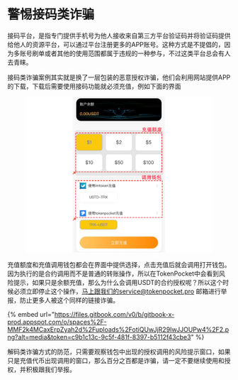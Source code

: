 # 警惕接码类诈骗

接码平台，是指专门提供手机号为他人接收来自第三方平台验证码并将验证码提供给他人的资源平台，可以通过平台注册更多的APP账号。这种方式是不提倡的，因为多账号刷单或者其他的使用范围都属于违规的一种参与，不过这类平台总会有人去青睐。

接码类诈骗案例其实就是换了一层包装的恶意授权诈骗，他们会利用网站提供APP的下载，下载后需要使用接码功能就必须充值，例如下面的界面

<figure><img src="../../.gitbook/assets/1665711779750.png" alt=""><figcaption></figcaption></figure>

充值额度和充值调用钱包都会在界面中提供选择，点击充值后就会调用打开钱包。因为执行的是合约调用而不是普通的转账操作，所以在TokenPocket中会看到风险提示，如果只是余额充值，那么为什么会调用USDT的合约授权呢？所以这个时候必须立即停止这个操作，马上跟我们的service@tokenpocket.pro 邮箱进行举报，防止更多人被这个同样的链接诈骗。

{% embed url="https://files.gitbook.com/v0/b/gitbook-x-prod.appspot.com/o/spaces%2F-MMF2k4MCaxErpZyah2d%2Fuploads%2FotiQUwJjR29IwJJOUPw4%2F2.png?alt=media&token=c9b1c13c-9c5f-481f-8397-b5112f43cbe3" %}

解码类诈骗方式的防范，只需要观察钱包中出现的授权调用的风险提示窗口，如果只是充值代币出现调用的窗口，那么百分之百都是诈骗，请一定不要继续使用和授权，并积极跟我们举报。

